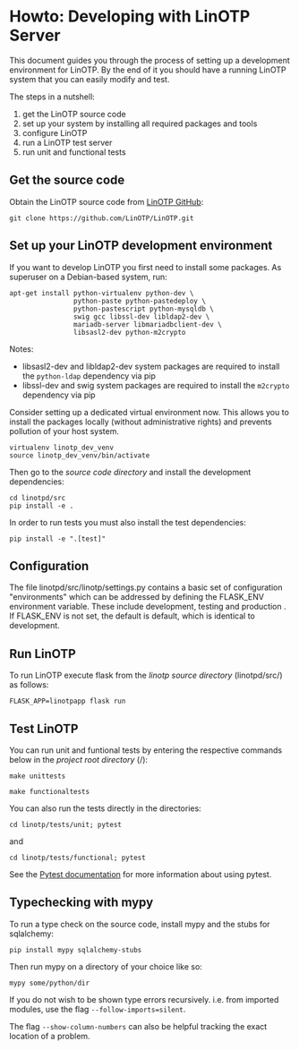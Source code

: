 Howto: Developing with LinOTP Server
====================================

This document guides you through the process of setting up a development environment for LinOTP. By the end of it you should have a running LinOTP system that you can easily modify and test.

The steps in a nutshell:

1. get the LinOTP source code
1. set up your system by installing all required packages and tools
1. configure LinOTP
1. run a LinOTP test server
1. run unit and functional tests


Get the source code
-------------------

Obtain the LinOTP source code from [LinOTP GitHub](https://github.com/LinOTP/LinOTP "LinOTP on GitHub"):

    git clone https://github.com/LinOTP/LinOTP.git


Set up your LinOTP development environment
------------------------------------------

If you want to develop LinOTP you first need to install some packages. As superuser on a Debian-based system, run:

    apt-get install python-virtualenv python-dev \
                    python-paste python-pastedeploy \
                    python-pastescript python-mysqldb \
                    swig gcc libssl-dev libldap2-dev \
                    mariadb-server libmariadbclient-dev \
                    libsasl2-dev python-m2crypto

Notes:
 - libsasl2-dev and libldap2-dev system packages are required to install the `python-ldap` dependency via pip
 - libssl-dev and swig system packages are required to install the `m2crypto` dependency via pip

Consider setting up a dedicated virtual environment now. This allows you to install the packages locally (without administrative rights) and prevents pollution of your host system.

    virtualenv linotp_dev_venv
    source linotp_dev_venv/bin/activate

Then go to the *source code directory* and install the development dependencies:

    cd linotpd/src
    pip install -e .

In order to run tests you must also install the test dependencies:

    pip install -e ".[test]"


Configuration
-------------

The file linotpd/src/linotp/settings.py contains a basic set of configuration "environments" which can be addressed by defining the FLASK_ENV environment variable. These include development, testing  and production . If FLASK_ENV is not set, the default is default, which is identical to development.


Run LinOTP
----------

To run LinOTP execute flask from the *linotp source directory* (linotpd/src/) as follows:

    FLASK_APP=linotpapp flask run


Test LinOTP
-----------

You can run unit and funtional tests by entering the respective commands below in the *project root directory* (/):

    make unittests

    make functionaltests

You can also run the tests directly in the directories:

    cd linotp/tests/unit; pytest

and

    cd linotp/tests/functional; pytest

See the [Pytest documentation](https://docs.pytest.org/) for more information about using pytest.


Typechecking with mypy
----------------------

To run a type check on the source code, install mypy and the stubs for sqlalchemy:
```
pip install mypy sqlalchemy-stubs
```

Then run mypy on a directory of your choice like so:
```
mypy some/python/dir
```

If you do not wish to be shown type errors recursively. i.e. from imported modules, use the flag `--follow-imports=silent`.

The flag `--show-column-numbers` can also be helpful tracking the exact location of a problem.